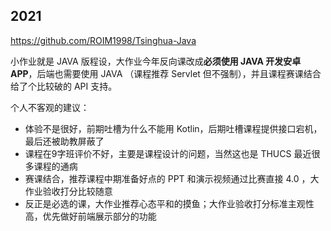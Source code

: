 ## 2021

https://github.com/ROIM1998/Tsinghua-Java

小作业就是 JAVA 版程设，大作业今年反向课改成**必须使用 JAVA 开发安卓 APP**，后端也需要使用 JAVA （课程推荐 Servlet 但不强制），并且课程赛课结合给了个比较破的 API 支持。

个人不客观的建议：

- 体验不是很好，前期吐槽为什么不能用 Kotlin，后期吐槽课程提供接口宕机，最后还被助教屏蔽了
- 课程在9字班评价不好，主要是课程设计的问题，当然这也是 THUCS 最近很多课程的通病
- 赛课结合，推荐课程中期准备好点的 PPT 和演示视频通过比赛直接 4.0 ，大作业验收打分比较随意
- 反正是必选的课，大作业推荐心态平和的摸鱼；大作业验收打分标准主观性高，优先做好前端展示部分的功能